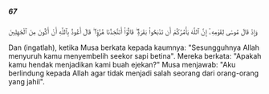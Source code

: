 ##### 67

<span class="ayah">وَإِذْ قَالَ مُوسَىٰ لِقَوْمِهِۦٓ إِنَّ ٱللَّهَ يَأْمُرُكُمْ أَن تَذْبَحُوا۟ بَقَرَةًۭ ۖ قَالُوٓا۟ أَتَتَّخِذُنَا هُزُوًۭا ۖ قَالَ أَعُوذُ بِٱللَّهِ أَنْ أَكُونَ مِنَ ٱلْجَٰهِلِينَ</span>

<span class="ayah_translation">Dan (ingatlah), ketika Musa berkata kepada kaumnya: "Sesungguhnya Allah menyuruh kamu menyembelih seekor sapi betina". Mereka berkata: "Apakah kamu hendak menjadikan kami buah ejekan?" Musa menjawab: "Aku berlindung kepada Allah agar tidak menjadi salah seorang dari orang-orang yang jahil".</span>
